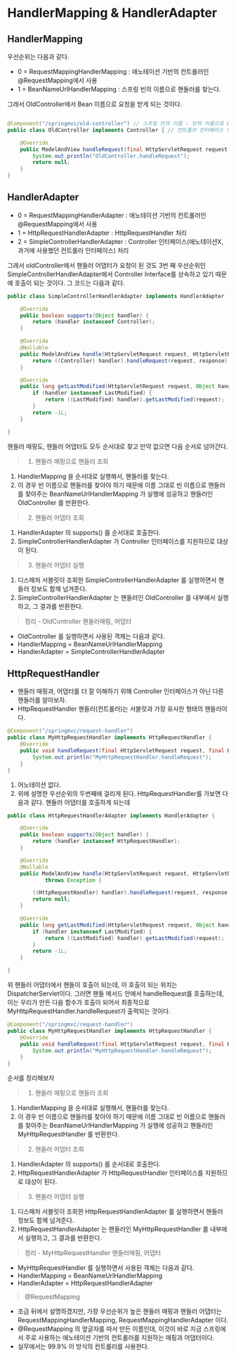 # HandlerMapping & HandlerAdapter

## HandlerMapping

우선순위는 다음과 같다.

- 0 = RequestMappingHandlerMapping : 애노테이션 기반의 컨트롤러인 @RequestMapping에서 사용
- 1 = BeanNameUrlHandlerMapping : 스프링 빈의 이름으로 핸들러를 찾는다.

그래서 OldController에서 Bean 이름으로 요청을 받게 되는 것이다.

```java

@Component("/springmvc/old-controller") // 스프링 빈의 이름 : 빈의 이름으로 URL을 매핑할 것이다.
public class OldController implements Controller { // 컨트롤러 인터페이스 != 컨트롤러 어노테이션

    @Override
    public ModelAndView handleRequest(final HttpServletRequest request, final HttpServletResponse response) throws Exception {
        System.out.println("OldController.handleRequest");
        return null;
    }
}
```

## HandlerAdapter

- 0 = RequestMappingHandlerAdapter : 애노테이션 기반의 컨트롤러인 @RequestMapping에서 사용
- 1 = HttpRequestHandlerAdapter : HttpRequestHandler 처리
- 2 = SimpleControllerHandlerAdapter : Controller 인터페이스(애노테이션X, 과거에 사용했던 컨트롤러 인터페이스) 처리

그래서 oldController에서 핸들러 어댑터가 요청이 된 것도 3번 째 우선순위인 SimpleControllerHandlerAdapter에서 Controller Interface를 상속하고 있기 때문에 호출이 되는 것이다. 그 코드는 다음과 같다.

```java
public class SimpleControllerHandlerAdapter implements HandlerAdapter {

    @Override
    public boolean supports(Object handler) {
        return (handler instanceof Controller);
    }

    @Override
    @Nullable
    public ModelAndView handle(HttpServletRequest request, HttpServletResponse response, Object handler) throws Exception {
        return ((Controller) handler).handleRequest(request, response);
    }

    @Override
    public long getLastModified(HttpServletRequest request, Object handler) {
        if (handler instanceof LastModified) {
            return ((LastModified) handler).getLastModified(request);
        }
        return -1L;
    }

}
```

핸들러 매핑도, 핸들러 어댑터도 모두 순서대로 찾고 만약 없으면 다음 순서로 넘어간다.
> 1. 핸들러 매핑으로 핸들러 조회

1. HandlerMapping 을 순서대로 실행해서, 핸들러를 찾는다.
2. 이 경우 빈 이름으로 핸들러를 찾아야 하기 때문에 이름 그대로 빈 이름으로 핸들러를 찾아주는 BeanNameUrlHandlerMapping 가 실행에 성공하고 핸들러인 OldController 를 반환한다.

> 2. 핸들러 어댑터 조회

1. HandlerAdapter 의 supports() 를 순서대로 호출한다.
2. SimpleControllerHandlerAdapter 가 Controller 인터페이스를 지원하므로 대상이 된다.

> 3. 핸들러 어댑터 실행

1. 디스패처 서블릿이 조회한 SimpleControllerHandlerAdapter 를 실행하면서 핸들러 정보도 함께 넘겨준다.
2. SimpleControllerHandlerAdapter 는 핸들러인 OldController 를 내부에서 실행하고, 그 결과를 반환한다.

> 정리 - OldController 핸들러매핑, 어댑터

- OldController 를 실행하면서 사용된 객체는 다음과 같다.
- HandlerMapping = BeanNameUrlHandlerMapping
- HandlerAdapter = SimpleControllerHandlerAdapter

## HttpRequestHandler

- 핸들러 매핑과, 어댑터를 더 잘 이해하기 위해 Controller 인터페이스가 아닌 다른 핸들러를 알아보자.
- HttpRequestHandler 핸들러(컨트롤러)는 서블릿과 가장 유사한 형태의 핸들러이다.

```java
@Component("/springmvc/request-handler")
public class MyHttpRequestHandler implements HttpRequestHandler {
    @Override
    public void handleRequest(final HttpServletRequest request, final HttpServletResponse response) throws ServletException, IOException {
        System.out.println("MyHttpRequestHandler.handleRequest");
    }
}
```

1. 어노테이션 없다.
2. 위에 설명한 우선순위의 두번째에 걸리게 된다. HttpRequestHandler를 가보면 다음과 같다. 핸들러 어댑터를 호출하게 되는데

````java
public class HttpRequestHandlerAdapter implements HandlerAdapter {

    @Override
    public boolean supports(Object handler) {
        return (handler instanceof HttpRequestHandler);
    }

    @Override
    @Nullable
    public ModelAndView handle(HttpServletRequest request, HttpServletResponse response, Object handler)
            throws Exception {

        ((HttpRequestHandler) handler).handleRequest(request, response);
        return null;
    }

    @Override
    public long getLastModified(HttpServletRequest request, Object handler) {
        if (handler instanceof LastModified) {
            return ((LastModified) handler).getLastModified(request);
        }
        return -1L;
    }

}
````

위 핸들러 어댑터에서 핸들이 호출이 되는데, 이 호출이 되는 위치는 DispatcherServlet이다. 그러면 핸들 메서드 안에서 handleRequest를 호출하는데, 이는 우리가 만든 다음 함수가 호출이 되어서 최종적으로 MyHttpRequestHandler.handleRequest가 출력되는 것이다.

```java
@Component("/springmvc/request-handler")
public class MyHttpRequestHandler implements HttpRequestHandler {
    @Override
    public void handleRequest(final HttpServletRequest request, final HttpServletResponse response) throws ServletException, IOException {
        System.out.println("MyHttpRequestHandler.handleRequest");
    }
}
```

순서를 정리해보자

> 1. 핸들러 매핑으로 핸들러 조회

1. HandlerMapping 을 순서대로 실행해서, 핸들러를 찾는다.
2. 이 경우 빈 이름으로 핸들러를 찾아야 하기 때문에 이름 그대로 빈 이름으로 핸들러를 찾아주는 BeanNameUrlHandlerMapping 가 실행에 성공하고 핸들러인 MyHttpRequestHandler 를 반환한다.

> 2. 핸들러 어댑터 조회

1. HandlerAdapter 의 supports() 를 순서대로 호출한다.
2. HttpRequestHandlerAdapter 가 HttpRequestHandler 인터페이스를 지원하므로 대상이 된다.

> 3. 핸들러 어댑터 실행

1. 디스패처 서블릿이 조회한 HttpRequestHandlerAdapter 를 실행하면서 핸들러 정보도 함께 넘겨준다.
2. HttpRequestHandlerAdapter 는 핸들러인 MyHttpRequestHandler 를 내부에서 실행하고, 그 결과를 반환한다.

> 정리 - MyHttpRequestHandler 핸들러매핑, 어댑터

- MyHttpRequestHandler 를 실행하면서 사용된 객체는 다음과 같다.
- HandlerMapping = BeanNameUrlHandlerMapping
- HandlerAdapter = HttpRequestHandlerAdapter

> @RequestMapping

- 조금 뒤에서 설명하겠지만, 가장 우선순위가 높은 핸들러 매핑과 핸들러 어댑터는 RequestMappingHandlerMapping, RequestMappingHandlerAdapter 이다.
- @RequestMapping 의 앞글자를 따서 만든 이름인데, 이것이 바로 지금 스프링에서 주로 사용하는 애노테이션 기반의 컨트롤러를 지원하는 매핑과 어댑터이다.
- 실무에서는 99.9% 이 방식의 컨트롤러를 사용한다.
